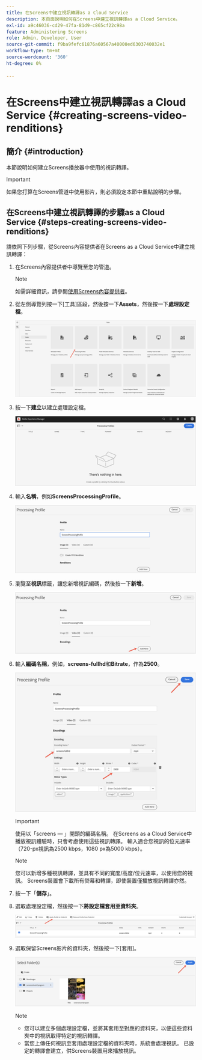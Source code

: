 ```yaml
---
title: 在Screens中建立視訊轉譯as a Cloud Service
description: 本頁面說明如何在Screens中建立視訊轉譯as a Cloud Service。
exl-id: a9c46036-cd29-47fa-81d9-c865cf22c98a
feature: Administering Screens
role: Admin, Developer, User
source-git-commit: f9ba9fefc61876a60567a40000ed6303740032e1
workflow-type: tm+mt
source-wordcount: '360'
ht-degree: 0%

---
```


# 在Screens中建立視訊轉譯as a Cloud Service {#creating-screens-video-renditions}

## 簡介 {#introduction}

本節說明如何建立Screens播放器中使用的視訊轉譯。

>[!IMPORTANT]
>如果您打算在Screens管道中使用影片，則必須設定本節中重點說明的步驟。

## 在Screens中建立視訊轉譯的步驟as a Cloud Service {#steps-creating-screens-video-renditions}

請依照下列步驟，從Screens內容提供者在Screens as a Cloud Service中建立視訊轉譯：

1. 在Screens內容提供者中導覽至您的管道。

   >[!NOTE]
   >如需詳細資訊，請參閱[使用Screens內容提供者](https://experienceleague.adobe.com/docs/experience-manager-cloud-service/content/screens-as-cloud-service/configure-screens-cloud/using-screens-content-provider.html#screens-content-provider)。

1. 從左側導覽列按一下[工具]區段，然後按一下&#x200B;**Assets**，然後按一下&#x200B;**處理設定檔**。

   ![按一下處理設定檔](/help/screens-cloud/assets/configure/screens-cp-3.png)

1. 按一下&#x200B;**建立**&#x200B;以建立處理設定檔。

   ![按一下[建立]](/help/screens-cloud/assets/configure/screens-video-2.png)

1. 輸入&#x200B;**名稱**，例如&#x200B;**ScreensProcessingProfile**。

   ![處理設定檔對話方塊，其中顯示醒目提示的名稱欄位。](/help/screens-cloud/assets/configure/screens-video-3.png)

1. 瀏覽至&#x200B;**視訊**&#x200B;標籤，讓您新增視訊編碼，然後按一下&#x200B;**新增**。

   ![顯示[新增]按鈕的[處理設定檔]對話方塊醒目提示。](/help/screens-cloud/assets/configure/screens-video-4a.png)

1. 輸入&#x200B;**編碼名稱**，例如，**screens-fullhd**&#x200B;和&#x200B;**Bitrate**，作為&#x200B;**2500**。

   ![顯示[儲存]按鈕的[處理設定檔]對話方塊。](/help/screens-cloud/assets/configure/screens-video-4.png)

   >[!IMPORTANT]
   >使用以「screens — 」開頭的編碼名稱。 在Screens as a Cloud Service中播放視訊體驗時，只會考慮使用這些視訊轉譯。 輸入適合您視訊的位元速率（720-px視訊為2500 kbps，1080 px為5000 kbps）。

   >[!NOTE]
   >您可以新增多種視訊轉譯，並具有不同的寬度/高度/位元速率，以使用您的視訊。 Screens裝置會下載所有熒幕和轉譯，即使裝置僅播放視訊轉譯亦然。

1. 按一下「**儲存**」。

1. 選取處理設定檔，然後按一下&#x200B;**將設定檔套用至資料夾**。

   ![將設定檔套用至資料夾](/help/screens-cloud/assets/configure/screens-video-5.png)

1. 選取保留Screens影片的資料夾，然後按一下[套用]。**&#x200B;**

   ![按一下套用](/help/screens-cloud/assets/configure/screens-video-6.png)

   >[!NOTE]
   >
   >* 您可以建立多個處理設定檔，並將其套用至對應的資料夾，以便這些資料夾中的視訊取得特定的視訊轉譯。
   >* 當您上傳任何視訊至套用處理設定檔的資料夾時，系統會處理視訊。 已設定的轉譯會建立，供Screens裝置用來播放視訊。
